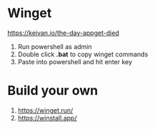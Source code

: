 # Winget
https://keivan.io/the-day-appget-died

1. Run powershell as admin
2. Double click **.bat** to copy winget commands
3. Paste into powershell and hit enter key

# Build your own 
1. https://winget.run/
2. https://winstall.app/
